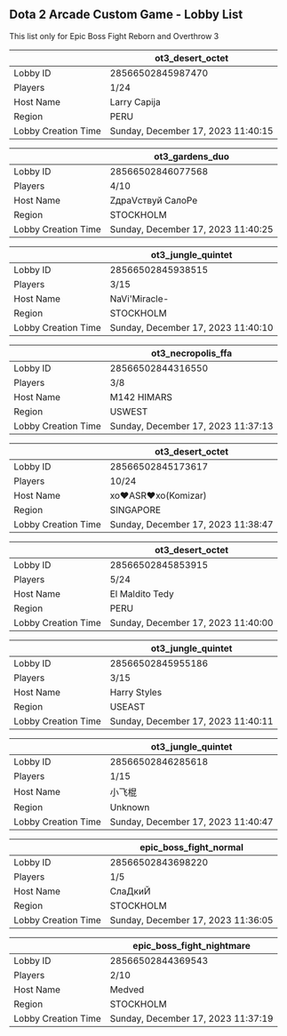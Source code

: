 ## Dota 2 Arcade Custom Game - Lobby List

This list only for Epic Boss Fight Reborn and Overthrow 3

|  | ot3_desert_octet |
| ------ | ------ |
| Lobby ID | 28566502845987470 |
| Players | 1/24 |
| Host Name | Larry Capija |
| Region | PERU |
| Lobby Creation Time | Sunday, December 17, 2023 11:40:15 |


|  | ot3_gardens_duo |
| ------ | ------ |
| Lobby ID | 28566502846077568 |
| Players | 4/10 |
| Host Name | ZдраVствуй СалоРе |
| Region | STOCKHOLM |
| Lobby Creation Time | Sunday, December 17, 2023 11:40:25 |


|  | ot3_jungle_quintet |
| ------ | ------ |
| Lobby ID | 28566502845938515 |
| Players | 3/15 |
| Host Name | NaVi'Miracle- |
| Region | STOCKHOLM |
| Lobby Creation Time | Sunday, December 17, 2023 11:40:10 |


|  | ot3_necropolis_ffa |
| ------ | ------ |
| Lobby ID | 28566502844316550 |
| Players | 3/8 |
| Host Name | M142 HIMARS |
| Region | USWEST |
| Lobby Creation Time | Sunday, December 17, 2023 11:37:13 |


|  | ot3_desert_octet |
| ------ | ------ |
| Lobby ID | 28566502845173617 |
| Players | 10/24 |
| Host Name | xo♥ASR♥xo(Komizar) |
| Region | SINGAPORE |
| Lobby Creation Time | Sunday, December 17, 2023 11:38:47 |


|  | ot3_desert_octet |
| ------ | ------ |
| Lobby ID | 28566502845853915 |
| Players | 5/24 |
| Host Name | El Maldito Tedy |
| Region | PERU |
| Lobby Creation Time | Sunday, December 17, 2023 11:40:00 |


|  | ot3_jungle_quintet |
| ------ | ------ |
| Lobby ID | 28566502845955186 |
| Players | 3/15 |
| Host Name | Harry Styles |
| Region | USEAST |
| Lobby Creation Time | Sunday, December 17, 2023 11:40:11 |


|  | ot3_jungle_quintet |
| ------ | ------ |
| Lobby ID | 28566502846285618 |
| Players | 1/15 |
| Host Name | 小飞棍 |
| Region | Unknown |
| Lobby Creation Time | Sunday, December 17, 2023 11:40:47 |


|  | epic_boss_fight_normal |
| ------ | ------ |
| Lobby ID | 28566502843698220 |
| Players | 1/5 |
| Host Name | СлаДкиЙ |
| Region | STOCKHOLM |
| Lobby Creation Time | Sunday, December 17, 2023 11:36:05 |


|  | epic_boss_fight_nightmare |
| ------ | ------ |
| Lobby ID | 28566502844369543 |
| Players | 2/10 |
| Host Name | Medved |
| Region | STOCKHOLM |
| Lobby Creation Time | Sunday, December 17, 2023 11:37:19 |


